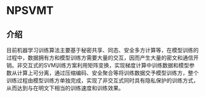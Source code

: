 # NPSVMT
## 介绍

目前机器学习训练算法主要基于秘密共享、同态、安全多方计算等，在模型训练的过程中，数据拥有方和模型训练方需要大量的交互，因而产生大量的密文和通信开销。非交互式的SVM训练方案利用矩阵变换，实现梯度计算中训练数据和模型参数从计算上可分离，通过压缩编码、安全聚合等将训练数据交予模型训练方，整个训练过程由模型训练方单独完成，实现了非交互式同时具有隐私保护的训练方式，从而达到与在明文下相当的训练速度和训练效果。
